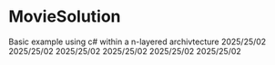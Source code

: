 # MovieSolution
Basic example using c# within a n-layered archivtecture 
2025/25/02
2025/25/02
2025/25/02
2025/25/02
2025/25/02
2025/25/02
